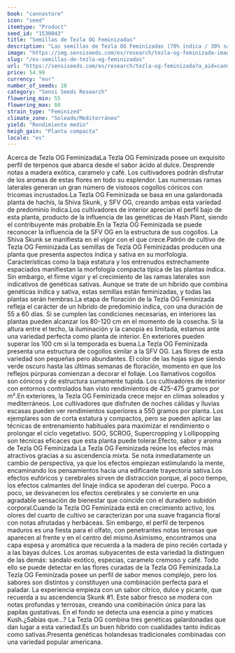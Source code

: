 ```yaml
---
book: "cannastore"
icon: "seed"
itemtype: "Product"
seed_id: "1530043"
title: "Semillas de Tezla OG Feminizadas"
description: "Las semillas de Tezla OG Feminizadas (70% índica / 30% sativa) crecen como una índica, con cogollos cónicos como una sativa. Efectos y perfil equilibrados."
image: "https://img.sensiseeds.com/es/research/tezla-og-feminizada-image.png"
slug: "/es-semillas-de-tezla-og-feminizadas"
url: "https://sensiseeds.com/es/research/tezla-og-feminizada?a_aid=cannastore"
price: 54.99
currency: "eur"
number_of_seeds: 10
category: "Sensi Seeds Research"
flowering_min: 55
flowering_max: 60
strain_type: "Feminized"
climate_zone: "Soleado/Mediterráneo"
yield: "Rendimiento medio"
heigh_gain: "Planta compacta"
locale: "es"
---
```

Acerca de Tezla OG FeminizadaLa Tezla OG Feminizada posee un exquisito perfil de terpenos que abarca desde el sabor ácido al dulce. Desprende notas a madera exótica, caramelo y café. Los cultivadores podrán disfrutar de los aromas de estas flores en todo su esplendor. Las numerosas ramas laterales generan un gran número de vistosos cogollos cónicos con tricomas incrustados.La Tezla OG Feminizada se basa en una galardonada planta de hachís, la Shiva Skunk, y SFV OG, creando ambas esta variedad de predominio índica.Los cultivadores de interior aprecian el perfil bajo de esta planta, producto de la influencia de las genéticas de Hash Plant, siendo el contribuyente más probable.En la Tezla OG Feminizada se puede reconocer la influencia de la SFV OG en la estructura de sus cogollos. La Shiva Skunk se manifiesta en el vigor con el que crece.Patrón de cultivo de Tezla OG Feminizada Las semillas de Tezla OG Feminizadas producen una planta que presenta aspectos índica y sativa en su morfología. Características como la baja estatura y los entrenudos estrechamente espaciados manifiestan la morfología compacta típica de las plantas índica. Sin embargo, el firme vigor y el crecimiento de las ramas laterales son indicativos de genéticas sativas. Aunque se trate de un híbrido que combina genéticas índica y sativa, estas semillas están feminizadas, y todas las plantas serán hembras.La etapa de floración de la Tezla OG Feminizada refleja el carácter de un híbrido de predominio índica, con una duración de 55 a 60 días. Si se cumplen las condiciones necesarias, en interiores las plantas pueden alcanzar los 80-120 cm en el momento de la cosecha. Si la altura entre el techo, la iluminación y la canopia es limitada, estamos ante una variedad perfecta como planta de interior. En exteriores pueden superar los 100 cm si la temporada es buena.La Tezla OG Feminizada presenta una estructura de cogollos similar a la SFV OG. Las flores de esta variedad son pequeñas pero abundantes. El color de las hojas sigue siendo verde oscuro hasta las últimas semanas de floración, momento en que los reflejos púrpuras comienzan a decorar el follaje. Los llamativos cogollos son cónicos y de estructura sumamente tupida. Los cultivadores de interior con entornos controlados han visto rendimientos de 425-475 gramos por m².En exteriores, la Tezla OG Feminizada crece mejor en climas soleados y mediterráneos. Los cultivadores que disfruten de noches cálidas y lluvias escasas pueden ver rendimientos superiores a 550 gramos por planta. Los ejemplares son de corta estatura y compactos, pero se pueden aplicar las técnicas de entrenamiento habituales para maximizar el rendimiento o prolongar el ciclo vegetativo. SOG, SCROG, Supercropping y Lollipopping son técnicas eficaces que esta planta puede tolerar.Efecto, sabor y aroma de Tezla OG Feminizada La Tezla OG Feminizada reúne los efectos más atractivos gracias a su ascendencia mixta. Se nota inmediatamente un cambio de perspectiva, ya que los efectos empiezan estimulando la mente, encaminando los pensamientos hacia una edificante trayectoria sativa.Los efectos eufóricos y cerebrales sirven de distracción porque, al poco tiempo, los efectos calmantes del linaje índica se apoderan del cuerpo. Poco a poco, se desvanecen los efectos cerebrales y se convierte en una agradable sensación de bienestar que coincide con el duradero subidón corporal.Cuando la Tezla OG Feminizada está en crecimiento activo, los olores del cuarto de cultivo se caracterizan por una suave fragancia floral con notas afrutadas y herbáceas. Sin embargo, el perfil de terpenos maduros es una fiesta para el olfato, con penetrantes notas terrosas que aparecen al frente y en el centro del mismo.Asimismo, encontramos una capa espesa y aromática que recuerda a la madera de pino recién cortada y a las bayas dulces. Los aromas subyacentes de esta variedad la distinguen de las demás: sándalo exótico, especias, caramelo cremoso y café. Todo ello se puede detectar en las flores curadas de la Tezla OG Feminizada.La Tezla OG Feminizada posee un perfil de sabor menos complejo, pero los sabores son distintos y constituyen una combinación perfecta para el paladar. La experiencia empieza con un sabor cítrico, dulce y picante, que recuerda a su ascendencia Skunk #1. Este sabor fresco se modera con notas profundas y terrosas, creando una combinación única para las papilas gustativas. En el fondo se detecta una esencia a pino y matices Kush.¿Sabías que…? La Tezla OG combina tres genéticas galardonadas que dan lugar a esta variedad.Es un buen híbrido con cualidades tanto índicas como sativas.Presenta genéticas holandesas tradicionales combinadas con una variedad popular americana.
